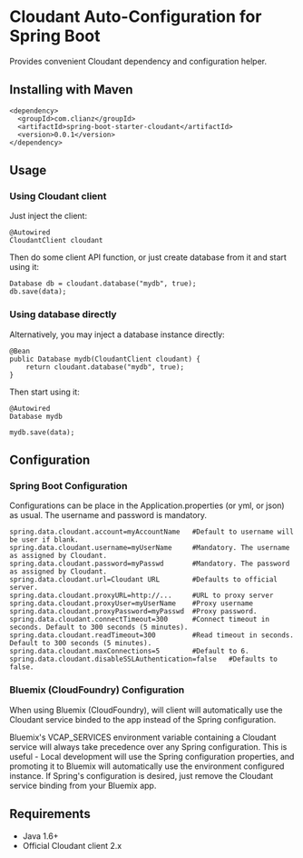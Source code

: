 # Cloudant Auto-Configuration for Spring Boot
Provides convenient Cloudant dependency and configuration helper.
## Installing with Maven
```
<dependency>
  <groupId>com.clianz</groupId>
  <artifactId>spring-boot-starter-cloudant</artifactId>
  <version>0.0.1</version>
</dependency>
```
## Usage
### Using Cloudant client
Just inject the client:
```
@Autowired
CloudantClient cloudant
```
Then do some client API function, or just create database from it and start using it:
```
Database db = cloudant.database("mydb", true);
db.save(data);
```
### Using database directly
Alternatively, you may inject a database instance directly:
```
@Bean
public Database mydb(CloudantClient cloudant) {
	return cloudant.database("mydb", true);
}
```
Then start using it:
```
@Autowired
Database mydb
```
```
mydb.save(data);
```
## Configuration
### Spring Boot Configuration
Configurations can be place in the Application.properties (or yml, or json) as usual. The username and password is mandatory.
```
spring.data.cloudant.account=myAccountName   #Default to username will be user if blank.
spring.data.cloudant.username=myUserName     #Mandatory. The username as assigned by Cloudant.
spring.data.cloudant.password=myPasswd       #Mandatory. The password as assigned by Cloudant.
spring.data.cloudant.url=Cloudant URL        #Defaults to official server.
spring.data.cloudant.proxyURL=http://...     #URL to proxy server
spring.data.cloudant.proxyUser=myUserName    #Proxy username
spring.data.cloudant.proxyPassword=myPasswd  #Proxy password.
spring.data.cloudant.connectTimeout=300      #Connect timeout in seconds. Default to 300 seconds (5 minutes).
spring.data.cloudant.readTimeout=300         #Read timeout in seconds. Default to 300 seconds (5 minutes).
spring.data.cloudant.maxConnections=5        #Default to 6.
spring.data.cloudant.disableSSLAuthentication=false   #Defaults to false.
```
### Bluemix (CloudFoundry) Configuration
When using Bluemix (CloudFoundry), will client will automatically use the Cloudant service binded to the app instead of the Spring configuration.

Bluemix's VCAP_SERVICES environment variable containing a Cloudant service will always take precedence over any Spring configuration. This is useful - Local development will use the Spring configuration properties, and promoting it to Bluemix will automatically use the environment configured instance. If Spring's configuration is desired, just remove the Cloudant service binding from your Bluemix app.

## Requirements
- Java 1.6+
- Official Cloudant client 2.x